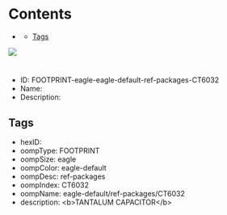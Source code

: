 



Contents
========

* [](#)
	* [Tags](#tags)
  
![][im]
# 

- ID: FOOTPRINT-eagle-eagle-default-ref-packages-CT6032
- Name: 
- Description: 

## Tags

- hexID: 
- oompType: FOOTPRINT
- oompSize: eagle
- oompColor: eagle-default
- oompDesc: ref-packages
- oompIndex: CT6032
- oompName: eagle-default/ref-packages/CT6032
- description: &lt;b&gt;TANTALUM CAPACITOR&lt;/b&gt;



[im]: image.png
